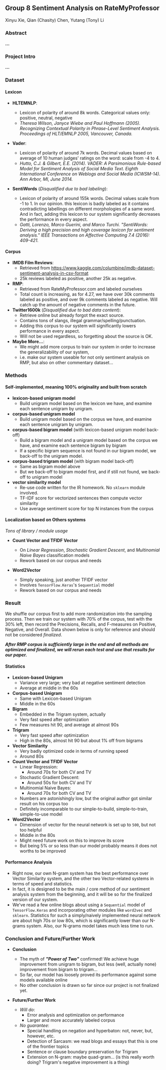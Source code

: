 ## Group 8 Sentiment Analysis on RateMyProfessor
Xinyu Xie, Qian (Chasity) Chen, Yutang (Tony) Li

### Abstract
__...__

### Project Intro
__...__

### Dataset
#### Lexicon
* __HLTEMNLP__: 
  * Lexicon of polarity of around 8k words. Categorical values only: positive, neutral, negative
  * _Theresa Wilson, Janyce Wiebe and Paul Hoffmann (2005). Recognizing Contextual Polarity in Phrase-Level Sentiment Analysis. Proceedings of HLT/EMNLP 2005, Vancouver, Canada._

* __Vader__: 
  * Lexicon of polarity of around 7k words. Decimal values based on average of 10 human judges' ratings on the word: scale from -4 to 4. 
  * _Hutto, C.J. & Gilbert, E.E. (2014). VADER: A Parsimonious Rule-based Model for Sentiment Analysis of Social Media Text. Eighth International Conference on Weblogs and Social Media (ICWSM-14). Ann Arbor, MI, June 2014._

* __SentiWords__ (_Disqualified due to bad labeling_): 
  * Lexicon of polarity of around 155k words. Decimal values scale from -1 to 1. In our opinion. this lexicon is badly labeled as it contains contradicting labellings on different morphologies of a same word. And in fact, adding this lexicon to our system significantly decreases the performance in every aspect. 
  * _Gatti, Lorenzo, Marco Guerini, and Marco Turchi. "SentiWords: Deriving a high precision and high coverage lexicon for sentiment analysis." IEEE Transactions on Affective Computing 7.4 (2016): 409-421._

#### Corpus
* __IMDB Film Reviews__: 
  * Retrieved from https://www.kaggle.com/columbine/imdb-dataset-sentiment-analysis-in-csv-format 
  * 25k reviews labeled as positive, another 25k as negative. 
* __RMP__: 
  * Retrieved from RateMyProfessor.com and labeled ourselves
  * Total count is increasing, as for 4.27, we have over 30k comments labeled as positive, and over 9k comments labeled as negative. Will catch up the amount of negative comments in the future. 
* __Twitter1600k__  (_Disqualified due to bad data content_): 
  * Retrieve online but already forgot the exact source. 
  * Contains tons of slangs, illegal grammar/spelling/punctuation. 
  * Adding this corpus to our system will significantly lowers performance in every aspect. 
  * Will not be used regardless, so forgetting about the source is OK. 
* __Maybe More...__: 
  * We might add more corpus to train our system in order to increase the generalizability of our system, 
  * i.e. make our system useable for not only sentiment analysis on RMP, but also on other commentary dataset... 


### Methods 
#### Self-implemented, meaning 100% originality and built from scratch
* __lexicon-based unigram model__
  * Build unigram model based on the lexicon we have, and examine each sentence unigram by unigram. 
* __corpus-based unigram model__
  * Build unigram model based on the corpus we have, and examine each sentence unigram by unigram. 
* __corpus-based bigram model__ (with lexicon-based unigram model back-off)
  * Build a bigram model and a unigram model based on the corpus we have, and examine each sentence bigram by bigram
  * If a specific bigram sequence is not found in our bigram model, we back-off to the unigram model. 
* __corpus-based trigram model__ (with bigram model back-off)
  * Same as bigram model above
  * But we back-off to bigram model first, and if still not found, we back-off to unigram model
* __vector similarity model__
  * Re-use code written for the IR homework. No `sklearn` module involved.
  * TF-IDF score for vectorized sentences then compute vector similarity
  * Use average sentiment score for top N instances from the corpus

#### Localization based on Others systems
_Tons of library / module usage_
* __Count Vector and TFIDF Vector__
  * On _Linear Regression_, _Stochastic Gradient Descent_, and _Multinomial Naive Bayes_ classification models
  * Rework based on our corpus and needs

* __Word2Vector__
  * Simply speaking, just another TFIDF vector
  * Involves `TensorFlow.Keras`'s `Sequential` model
  * Rework based on our corpus and needs
  
### Result
We shuffle our corpus first to add more randomization into the sampling process. Then we train our system with 70% of the corpus, test with the 30% left, then record the Precisions, Recalls, and F-measures on Positive, Negative, and Overall. Data shown below is only for reference and should not be considered _finalized_. 

**_After RMP corpus is sufficiently large in the end and all methods are optimized and finalized, we will rerun each test and use that results for our paper._**
#### Statistics
* __Lexicon-based Unigram__
  * Variance very large; very bad at negative sentiment detection
  * Average at middle in the 60s
* __Corpus-based Unigram__ 
  * Same with Lexicon-based Unigram
  * Middle in the 60s
* __Bigram__
  * Embedded in the Trigram system, actually
  * Very fast speed after optimization
  * Few measures hit 90, and average at almost 90s 
* __Trigram__
  * Very fast speed after optimization
  * High in the 80s, almost hit 90 but about 1% off from bigrams
* __Vector Similarity__
  * Very badly optimized code in terms of running speed
  * Around 80s
* __Count Vector and TFIDF Vector__
  * Linear Regression: 
    * Around 70s for both CV and TV
  * Stochastic Gradient Descent: 
    * Around 50s for both CV and TV
  * Multinomial Naive Bayes: 
    * Around 70s for both CV and TV
  * Numbers are astonishingly low, but the original author got similar result on his corpus too
  * Definitely incomparable to our simple-to-build, simple-to-train, simple-to-use model
* __Word2Vector__ 
  * Dimension of vector for the neural network is set up to `500`, but not too helpful
  * Middle in the 80s
  * Might need future work on this to improve its score
  * But being 5% or so less than our model probably means it does not worths to be improved
#### __Performance Analysis__ 
  * Right now, our own N-gram system has the best performance over Vector Similarity system, and the other two Vector-related systems in terms of speed and statistics. 
  * In fact, it is designed to be the main / core method of our sentiment analysis system from the beginning, and it will be so for the finalized version of our system. 
  * We've read a few online blogs about using a `Sequential` model of `TensorFlow.Keras` and incorporating other modules like `word2vec` and `sklearn`. Statistics for such a simply/naively implemented neural network are about high 70s or low 80s, which is significantly lower than our N-grams system. Also, our N-grams model takes much less time to run. 

### Conclusion and Future/Further Work
* __Conclusion__ 
  * The myth of **_"Power of Two"_** confirmed! We achieve huge improvement from unigram to bigram, but less (well, actually none) improvement from bigram to trigram...
  * So far, our model has loosely proved its performance against some models available online
  * No other conclusion is drawn so far since our project is not finalized yet. 

* __Future/Further Work__
  * _Will do_: 
    * Error analysis and optimization on performance
    * Larger and more accurately labeled corpus
  * _No guarantee_: 
    * Special handling on negation and hyperbaton: not, never, but, however, etc.
    * Detection of Sarcasm: we read blogs and essays that this is one of the frontier topics
    * Sentence or clause boundary preservation for Trigram 
    * Extension on N-gram: maybe quad-gram... (is this really worth doing? Trigram's negative improvement is a thing)
  
